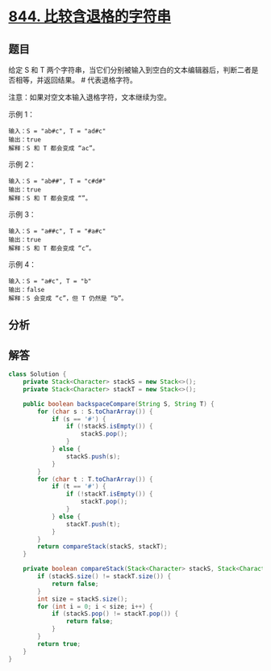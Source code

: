 # [844. 比较含退格的字符串](https://leetcode-cn.com/problems/backspace-string-compare/)



## 题目

给定 S 和 T 两个字符串，当它们分别被输入到空白的文本编辑器后，判断二者是否相等，并返回结果。 # 代表退格字符。

注意：如果对空文本输入退格字符，文本继续为空。

示例 1：

```
输入：S = "ab#c", T = "ad#c"
输出：true
解释：S 和 T 都会变成 “ac”。
```


示例 2：

```
输入：S = "ab##", T = "c#d#"
输出：true
解释：S 和 T 都会变成 “”。
```


示例 3：

```
输入：S = "a##c", T = "#a#c"
输出：true
解释：S 和 T 都会变成 “c”。
```


示例 4：

```
输入：S = "a#c", T = "b"
输出：false
解释：S 会变成 “c”，但 T 仍然是 “b”。
```

## 分析



## 解答

```java
class Solution {
    private Stack<Character> stackS = new Stack<>();
    private Stack<Character> stackT = new Stack<>();

    public boolean backspaceCompare(String S, String T) {
        for (char s : S.toCharArray()) {
            if (s == '#') {
                if (!stackS.isEmpty()) {
                    stackS.pop();
                }
            } else {
                stackS.push(s);
            }
        }
        for (char t : T.toCharArray()) {
            if (t == '#') {
                if (!stackT.isEmpty()) {
                    stackT.pop();
                }
            } else {
                stackT.push(t);
            }
        }
        return compareStack(stackS, stackT);
    }

    private boolean compareStack(Stack<Character> stackS, Stack<Character> stackT) {
        if (stackS.size() != stackT.size()) {
            return false;
        }
        int size = stackS.size();
        for (int i = 0; i < size; i++) {
            if (stackS.pop() != stackT.pop()) {
                return false;
            }
        }
        return true;
    }
}
```


